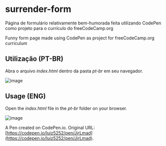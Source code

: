 # surrender-form

Página de formulário relativamente bem-humorada feita utilizando CodePen como projeto para o currículo do freeCodeCamp.org

Funny form page made using CodePen as project for freeCodeCamp.org curriculum

## Utilização (PT-BR)
Abra o arquivo *index.html* dentro da pasta *pt-br* em seu navegador.

![image](https://user-images.githubusercontent.com/96557379/148391040-37d687fa-2a48-4a68-b700-99f49bd31c49.png)

## Usage (ENG)
Open the *index.html* file in the *pt-br* folder on your browser.

![image](https://user-images.githubusercontent.com/96557379/148391079-c178d99d-da08-4bb4-ae48-a5c5f159f08b.png)

A Pen created on CodePen.io. Original URL: [https://codepen.io/luiz5252/pen/JjrLmad](https://codepen.io/luiz5252/pen/JjrLmad).

